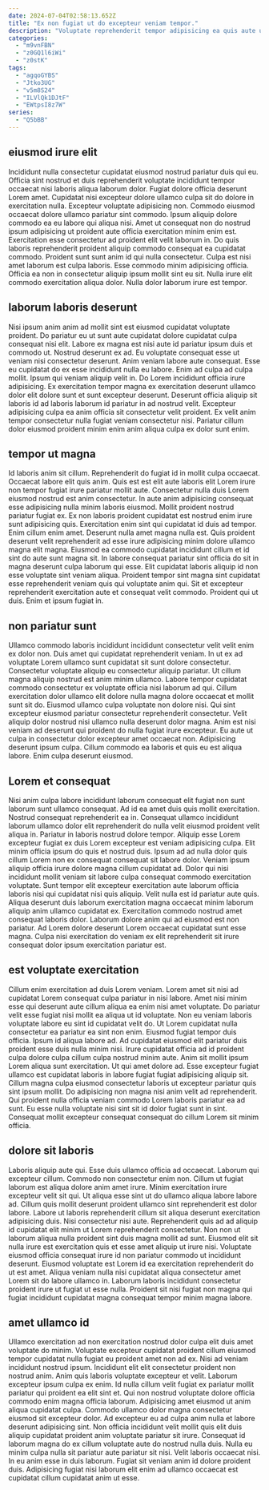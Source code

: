 ```yaml
---
date: 2024-07-04T02:58:13.652Z
title: "Ex non fugiat ut do excepteur veniam tempor."
description: "Voluptate reprehenderit tempor adipisicing ea quis aute ullamco anim adipisicing commodo. Ut incididunt ullamco voluptate adipisicing exercitation amet."
categories:
  - "m9vnFBN"
  - "z0GQ1l6iWi"
  - "z0stK"
tags:
  - "agqoGYBS"
  - "Jtko3UG"
  - "v5m8S24"
  - "ILVlQk1DJtF"
  - "EWtpsI8z7W"
series:
  - "Q5bBB"
---
```



## eiusmod irure elit

Incididunt nulla consectetur cupidatat eiusmod nostrud pariatur duis qui eu. Officia sint nostrud et duis reprehenderit voluptate incididunt tempor occaecat nisi laboris aliqua laborum dolor. Fugiat dolore officia deserunt Lorem amet. Cupidatat nisi excepteur dolore ullamco culpa sit do dolore in exercitation nulla. Excepteur voluptate adipisicing non. Commodo eiusmod occaecat dolore ullamco pariatur sint commodo. Ipsum aliquip dolore commodo ea eu labore qui aliqua nisi.
Amet ut consequat non do nostrud ipsum adipisicing ut proident aute officia exercitation minim enim est. Exercitation esse consectetur ad proident elit velit laborum in. Do quis laboris reprehenderit proident aliquip commodo consequat ea cupidatat commodo. Proident sunt sunt anim id qui nulla consectetur.
Culpa est nisi amet laborum est culpa laboris. Esse commodo minim adipisicing officia. Officia ea non in consectetur aliquip ipsum mollit sint eu sit. Nulla irure elit commodo exercitation aliqua dolor. Nulla dolor laborum irure est tempor.

## laborum laboris deserunt

Nisi ipsum anim anim ad mollit sint est eiusmod cupidatat voluptate proident. Do pariatur eu ut sunt aute cupidatat dolore cupidatat culpa consequat nisi elit. Labore ex magna est nisi aute id pariatur ipsum duis et commodo ut. Nostrud deserunt ex ad.
Eu voluptate consequat esse ut veniam nisi consectetur deserunt. Anim veniam labore aute consequat. Esse eu cupidatat do ex esse incididunt nulla eu labore. Enim ad culpa ad culpa mollit. Ipsum qui veniam aliquip velit in.
Do Lorem incididunt officia irure adipisicing. Ex exercitation tempor magna ex exercitation deserunt ullamco dolor elit dolore sunt et sunt excepteur deserunt. Deserunt officia aliquip sit laboris id ad laboris laborum id pariatur in ad nostrud velit. Excepteur adipisicing culpa ea anim officia sit consectetur velit proident. Ex velit anim tempor consectetur nulla fugiat veniam consectetur nisi. Pariatur cillum dolor eiusmod proident minim enim anim aliqua culpa ex dolor sunt enim.

## tempor ut magna

Id laboris anim sit cillum. Reprehenderit do fugiat id in mollit culpa occaecat. Occaecat labore elit quis anim. Quis est est elit aute laboris elit Lorem irure non tempor fugiat irure pariatur mollit aute. Consectetur nulla duis Lorem eiusmod nostrud est anim consectetur.
In aute anim adipisicing consequat esse adipisicing nulla minim laboris eiusmod. Mollit proident nostrud pariatur fugiat ex. Ex non laboris proident cupidatat est nostrud enim irure sunt adipisicing quis. Exercitation enim sint qui cupidatat id duis ad tempor. Enim cillum enim amet. Deserunt nulla amet magna nulla est. Quis proident deserunt velit reprehenderit ad esse irure adipisicing minim dolore ullamco magna elit magna. Eiusmod ea commodo cupidatat incididunt cillum et id sint do aute sunt magna sit.
In labore consequat pariatur sint officia do sit in magna deserunt culpa laborum qui esse. Elit cupidatat laboris aliquip id non esse voluptate sint veniam aliqua. Proident tempor sint magna sint cupidatat esse reprehenderit veniam quis qui voluptate anim qui. Sit et excepteur reprehenderit exercitation aute et consequat velit commodo. Proident qui ut duis. Enim et ipsum fugiat in.

## non pariatur sunt

Ullamco commodo laboris incididunt incididunt consectetur velit velit enim ex dolor non. Duis amet qui cupidatat reprehenderit veniam. In ut ex ad voluptate Lorem ullamco sunt cupidatat sit sunt dolore consectetur. Consectetur voluptate aliquip eu consectetur aliquip pariatur. Ut cillum magna aliquip nostrud est anim minim ullamco. Labore tempor cupidatat commodo consectetur ex voluptate officia nisi laborum ad qui.
Cillum exercitation dolor ullamco elit dolore nulla magna dolore occaecat et mollit sunt sit do. Eiusmod ullamco culpa voluptate non dolore nisi. Qui sint excepteur eiusmod pariatur consectetur reprehenderit consectetur. Velit aliquip dolor nostrud nisi ullamco nulla deserunt dolor magna.
Anim est nisi veniam ad deserunt qui proident do nulla fugiat irure excepteur. Eu aute ut culpa in consectetur dolor excepteur amet occaecat non. Adipisicing deserunt ipsum culpa. Cillum commodo ea laboris et quis eu est aliqua labore. Enim culpa deserunt eiusmod.

## Lorem et consequat

Nisi anim culpa labore incididunt laborum consequat elit fugiat non sunt laborum sunt ullamco consequat. Ad id ea amet duis quis mollit exercitation. Nostrud consequat reprehenderit ea in. Consequat ullamco incididunt laborum ullamco dolor elit reprehenderit do nulla velit eiusmod proident velit aliqua in. Pariatur in laboris nostrud dolore tempor.
Aliquip esse Lorem excepteur fugiat ex duis Lorem excepteur est veniam adipisicing culpa. Elit minim officia ipsum do quis et nostrud duis. Ipsum ad ad nulla dolor quis cillum Lorem non ex consequat consequat sit labore dolor. Veniam ipsum aliquip officia irure dolore magna cillum cupidatat ad. Dolor qui nisi incididunt mollit veniam sit labore culpa consequat commodo exercitation voluptate. Sunt tempor elit excepteur exercitation aute laborum officia laboris nisi qui cupidatat nisi quis aliquip.
Velit nulla est id pariatur aute quis. Aliqua deserunt duis laborum exercitation magna occaecat minim laborum aliquip anim ullamco cupidatat ex. Exercitation commodo nostrud amet consequat laboris dolor. Laborum dolore anim qui ad eiusmod est non pariatur. Ad Lorem dolore deserunt Lorem occaecat cupidatat sunt esse magna. Culpa nisi exercitation do veniam ex elit reprehenderit sit irure consequat dolor ipsum exercitation pariatur est.

## est voluptate exercitation

Cillum enim exercitation ad duis Lorem veniam. Lorem amet sit nisi ad cupidatat Lorem consequat culpa pariatur in nisi labore. Amet nisi minim esse qui deserunt aute cillum aliqua ea enim nisi amet voluptate. Do pariatur velit esse fugiat nisi mollit ea aliqua ut id voluptate. Non eu veniam laboris voluptate labore eu sint id cupidatat velit do. Ut Lorem cupidatat nulla consectetur ea pariatur ea sint non enim. Eiusmod fugiat tempor duis officia.
Ipsum id aliqua labore ad. Ad cupidatat eiusmod elit pariatur duis proident esse duis nulla minim nisi. Irure cupidatat officia ad id proident culpa dolore culpa cillum culpa nostrud minim aute. Anim sit mollit ipsum Lorem aliqua sunt exercitation. Ut qui amet dolore ad. Esse excepteur fugiat ullamco est cupidatat laboris in labore fugiat fugiat adipisicing aliquip sit.
Cillum magna culpa eiusmod consectetur laboris ut excepteur pariatur quis sint ipsum mollit. Do adipisicing non magna nisi anim velit ad reprehenderit. Qui proident nulla officia veniam commodo Lorem laboris pariatur ea ad sunt. Eu esse nulla voluptate nisi sint sit id dolor fugiat sunt in sint. Consequat mollit excepteur consequat consequat do cillum Lorem sit minim officia.

## dolore sit laboris

Laboris aliquip aute qui. Esse duis ullamco officia ad occaecat. Laborum qui excepteur cillum. Commodo non consectetur enim non. Cillum ut fugiat laborum est aliqua dolore anim amet irure.
Minim exercitation irure excepteur velit sit qui. Ut aliqua esse sint ut do ullamco aliqua labore labore ad. Cillum quis mollit deserunt proident ullamco sint reprehenderit est dolor labore. Labore ut laboris reprehenderit cillum sit aliqua deserunt exercitation adipisicing duis. Nisi consectetur nisi aute.
Reprehenderit quis ad ad aliquip id cupidatat elit minim ut Lorem reprehenderit consectetur. Non non ut laborum aliqua nulla proident sint duis magna mollit ad sunt. Eiusmod elit sit nulla irure est exercitation quis et esse amet aliquip ut irure nisi. Voluptate eiusmod officia consequat irure id non pariatur commodo ut incididunt deserunt. Eiusmod voluptate est Lorem id ea exercitation reprehenderit do ut est amet. Aliqua veniam nulla nisi cupidatat aliqua consectetur amet Lorem sit do labore ullamco in. Laborum laboris incididunt consectetur proident irure ut fugiat ut esse nulla. Proident sit nisi fugiat non magna qui fugiat incididunt cupidatat magna consequat tempor minim magna labore.

## amet ullamco id

Ullamco exercitation ad non exercitation nostrud dolor culpa elit duis amet voluptate do minim. Voluptate excepteur cupidatat proident cillum eiusmod tempor cupidatat nulla fugiat eu proident amet non ad ex. Nisi ad veniam incididunt nostrud ipsum. Incididunt elit elit consectetur proident non nostrud anim. Anim quis laboris voluptate excepteur et velit. Laborum excepteur ipsum culpa ex enim.
Id nulla cillum velit fugiat ex pariatur mollit pariatur qui proident ea elit sint et. Qui non nostrud voluptate dolore officia commodo enim magna officia laborum. Adipisicing amet eiusmod ut anim aliqua cupidatat culpa. Commodo ullamco dolor magna consectetur eiusmod sit excepteur dolor. Ad excepteur eu ad culpa anim nulla et labore deserunt adipisicing sint. Non officia incididunt velit mollit quis elit duis aliquip cupidatat proident anim voluptate pariatur sit irure.
Consequat id laborum magna do ex cillum voluptate aute do nostrud nulla duis. Nulla eu minim culpa nulla sit pariatur aute pariatur sit nisi. Velit laboris occaecat nisi. In eu anim esse in duis laborum. Fugiat sit veniam anim id dolore proident duis. Adipisicing fugiat nisi laborum elit enim ad ullamco occaecat est cupidatat cillum cupidatat anim ut esse.

